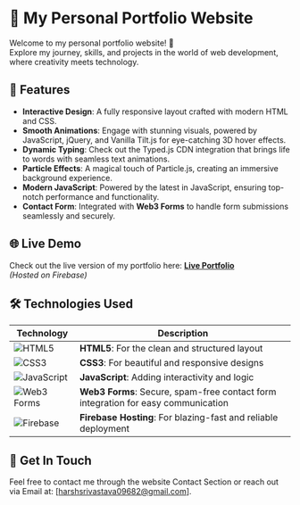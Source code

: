 # 🌟 My Personal Portfolio Website

Welcome to my personal portfolio website! 🎉  
Explore my journey, skills, and projects in the world of web development, where creativity meets technology.

## 🚀 Features

- **Interactive Design**: A fully responsive layout crafted with modern HTML and CSS.
- **Smooth Animations**: Engage with stunning visuals, powered by JavaScript, jQuery, and Vanilla Tilt.js for eye-catching 3D hover effects.
- **Dynamic Typing**: Check out the Typed.js CDN integration that brings life to words with seamless text animations.
- **Particle Effects**: A magical touch of Particle.js, creating an immersive background experience.
- **Modern JavaScript**: Powered by the latest in JavaScript, ensuring top-notch performance and functionality.
- **Contact Form**: Integrated with **Web3 Forms** to handle form submissions seamlessly and securely.

## 🌐 Live Demo

Check out the live version of my portfolio here: **[Live Portfolio](https://harshportfolio-1ce2b.web.app)**  
*(Hosted on Firebase)*

## 🛠️ Technologies Used

| Technology | Description |
|------------|-------------|
| ![HTML5](https://img.icons8.com/color/48/000000/html-5.png) | **HTML5**: For the clean and structured layout |
| ![CSS3](https://img.icons8.com/color/48/000000/css3.png) | **CSS3**: For beautiful and responsive designs |
| ![JavaScript](https://img.icons8.com/color/48/000000/javascript.png) | **JavaScript**: Adding interactivity and logic |
| ![Web3 Forms](https://img.icons8.com/ios-filled/50/000000/form.png) | **Web3 Forms**: Secure, spam-free contact form integration for easy communication |
| ![Firebase](https://img.icons8.com/color/48/000000/firebase.png) | **Firebase Hosting**: For blazing-fast and reliable deployment |

## 📩 Get In Touch

Feel free to contact me through the website Contact Section or reach out via Email at: [harshsrivastava09682@gmail.com].  
